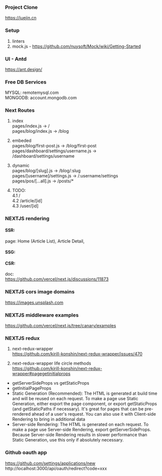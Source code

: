 ### Project Clone
https://juejin.cn

### Setup
1. linters
2. mock.js - https://github.com/nuysoft/Mock/wiki/Getting-Started

### UI - Antd
https://ant.design/

### Free DB Services
MYSQL: remotemysql.com \
MONGODB: account.mongodb.com

### Next Routes
1. index \
pages/index.js -> / \
pages/blog/index.js -> /blog

2. embeded \
pages/blog/first-post.js -> /blog/first-post \
pages/dashboard/settings/username.js -> /dashboard/settings/username

3. dynamic \
pages/blog/[slug].js -> /blog/:slug \
pages/[username]/settings.js -> /:username/settings \
pages/pos/[...all].js -> /posts/*

4. TODO: \
4.1 / \
4.2 /article/[id] \
4.3 /user/[id]

### NEXTJS rendering
#### SSR:
page: Home (Article List), Article Detail, 
#### SSG:
#### CSR:

doc: \
https://github.com/vercel/next.js/discussions/11873

### NEXTJS cors image domains
https://images.unsplash.com

### NEXTJS middleware examples
https://github.com/vercel/next.js/tree/canary/examples

### NEXTJS redux
1. next-redux-wrapper \
https://github.com/kirill-konshin/next-redux-wrapper/issues/470

2. next-redux-wrapper life circle methods \
https://github.com/kirill-konshin/next-redux-wrapper#pagegetinitialprops

  - getServerSideProps vs getStaticProps
  - getInitialPageProps
  - Static Generation (Recommended): The HTML is generated at build time and will be reused on each request. To make a page use Static Generation, either export the page component, or export getStaticProps (and getStaticPaths if necessary). It's great for pages that can be pre-rendered ahead of a user's request. You can also use it with Client-side Rendering to bring in additional data
  - Server-side Rendering: The HTML is generated on each request. To make a page use Server-side Rendering, export getServerSideProps. Because Server-side Rendering results in slower performance than Static Generation, use this only if absolutely necessary.

### Github oauth app
https://github.com/settings/applications/new \
http://localhost:3000/api/oauth/redirect?code=xxx
